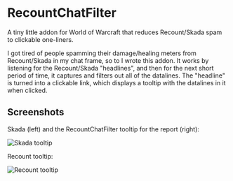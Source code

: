 # RecountChatFilter
A tiny little addon for World of Warcraft that reduces Recount/Skada spam to clickable one-liners.

I got tired of people spamming their damage/healing meters from Recount/Skada in my chat frame, so to I wrote this addon. It works by listening for the Recount/Skada "headlines", and then for the next short period of time, it captures and filters out all of the datalines. The "headline" is turned into a clickable link, which displays a tooltip with the datalines in it when clicked.

## Screenshots

Skada (left) and the RecountChatFilter tooltip for the report (right):

![Skada tooltip](http://garbagemule.github.io/RecountChatFilter/img/skada.jpg)

Recount tooltip:

![Recount tooltip](http://garbagemule.github.io/RecountChatFilter/img/recount.jpg)
